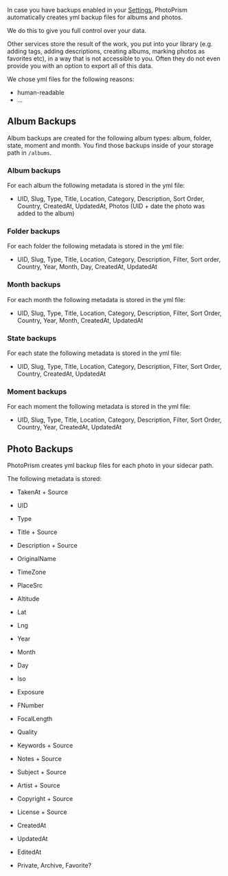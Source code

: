 In case you have backups enabled in your [Settings](../settings/advanced.md), PhotoPrism automatically creates yml backup files for albums and photos.

We do this to give you full control over your data. 

Other services store the result of the work, you put into your library (e.g. adding tags, adding descriptions, creating albums, marking photos as favorites etc), 
in a way that is not accessible to you. Often they do not even provide you with an option to export all of this data.

We chose yml files for the following reasons:

* human-readable
* ...

## Album Backups
Album backups are created for the following album types: album, folder, state, moment and month.
You find those backups inside of your storage path in `/albums`.

### Album backups
For each album the following metadata is stored in the yml file:

* UID, Slug, Type, Title, Location, Category, Description, Sort Order, Country, CreatedAt, UpdatedAt, Photos (UID + date the photo was added to the album)

### Folder backups
For each folder the following metadata is stored in the yml file:

* UID, Slug, Type, Title, Location, Category, Description, Filter, Sort order, Country, Year, Month, Day, CreatedAt, UpdatedAt

### Month backups
For each month the following metadata is stored in the yml file:

* UID, Slug, Type, Title, Location, Category, Description, Filter, Sort Order, Country, Year, Month, CreatedAt, UpdatedAt

### State backups
For each state the following metadata is stored in the yml file:

* UID, Slug, Type, Title, Location, Category, Description, Filter, Sort Order, Country, CreatedAt, UpdatedAt

### Moment backups
For each moment the following metadata is stored in the yml file:

* UID, Slug, Type, Title, Location, Category, Description, Filter, Sort Order, Country, Year, CreatedAt, UpdatedAt

## Photo Backups
PhotoPrism creates yml backup files for each photo in your sidecar path.

The following metadata is stored:

* TakenAt + Source
* UID
* Type
* Title + Source
* Description + Source
* OriginalName
* TimeZone
* PlaceSrc
* Altitude
* Lat
* Lng
* Year
* Month
* Day
* Iso
* Exposure
* FNumber
* FocalLength
* Quality
* Keywords + Source
* Notes + Source
* Subject + Source
* Artist + Source
* Copyright + Source
* License + Source
* CreatedAt
* UpdatedAt
* EditedAt

* Private, Archive, Favorite?